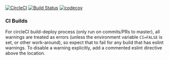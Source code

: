 [![CircleCI](https://circleci.com/gh/Brmlia/brmlia.svg?style=svg)](https://circleci.com/gh/Brmlia/brmlia)
[![Build Status](https://travis-ci.org/Brmlia/brmlia.svg?branch=master)](https://travis-ci.org/Brmlia/brmlia)
[![codecov](https://codecov.io/gh/Brmlia/brmlia/branch/master/graph/badge.svg)](https://codecov.io/gh/Brmlia/brmlia)

### CI Builds

For circleCI build-deploy process (only run on commits/PRs to master), all warnings are treated as errors (unless
the environment variable `CI=FALSE` is set, or other work-around), so expect
that to fail for any build that has eslint warnings. To disable a warning
explicitly, add a commented eslint directive above the location.
